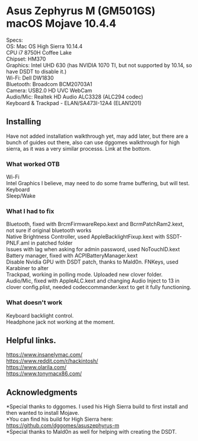 # Asus Zephyrus M (GM501GS) macOS Mojave 10.4.4

Specs:\
OS: Mac OS High Sierra 10.14.4\
CPU i7 8750H Coffee Lake\
Chipset: HM370\
Graphics: Intel UHD 630 (has NVIDIA 1070 TI, but not supported by 10.14, so have DSDT to disable it.)\
Wi-Fi: Dell DW1830\
Bluetooth: Broadcom BCM20703A1\
Camera: USB2.0 HD UVC WebCam\
Audio/Mic: Realtek HD Audio ALC3328 (ALC294 codec)\
Keyboard & Trackpad - ELAN/SA473I-12A4 (ELAN1201)

## Installing  

Have not added installation walkthrough yet, may add later, but there are a bunch of guides out there, also can use dggomes walkthrough for high sierra, as it was a very similar processs. Link at the bottom.


### What worked OTB

Wi-Fi\
Intel Graphics I believe, may need to do some frame buffering, but will test.\
Keyboard  
Sleep/Wake

### What I had to fix
Bluetooth, fixed with BrcmFirmwareRepo.kext and BcrmPatchRam2.kext, not sure if original bluetooth works \
Native Brightness Controller, used AppleBacklightFixup.kext with SSDT-PNLF.aml in patched folder\
Issues with lag when asking for admin password, used NoTouchID.kext\
Battery manager, fixed with ACPIBatteryManager.kext\
Disable Nvidia GPU with DSDT patch, thanks to Mald0n.
FNKeys, used Karabiner to alter  
Trackpad, working in polling mode. Uploaded new clover folder.  
Audio/Mic, fixed with AppleALC.kext and changing Audio Inject to 13 in clover config.plist, needed codeccommander.kext to get it fully functioning.

### What doesn't work

Keyboard backlight control.  
Headphone jack not working at the moment.   


## Helpful links.

https://www.insanelymac.com/  
https://www.reddit.com/r/hackintosh/  
https://www.olarila.com/  
https://www.tonymacx86.com/  


## Acknowledgments  

*Special thanks to dggomes. I used his High Sierra build to first install and then wanted to install Mojave.  
*You can find his build for High Sierra here: https://github.com/dggomes/asuszephyrus-m  
*Special thanks to Mald0n as well for helping with creating the DSDT.
